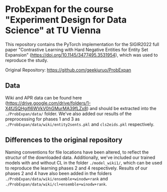 # ProbExpan for the course "Experiment Design for Data Science" at TU Vienna

This repository contains the PyTorch implementation for the SIGIR2022 full paper "Contrastive Learning with Hard Negative Entities for Entity Set Expansion" (https://doi.org/10.1145/3477495.3531954), which was used to reproduce the study.

Original Repository: https://github.com/geekjuruo/ProbExpan

## Data

Wiki and APR data can be found here (https://drive.google.com/drive/folders/1-X4fJSQHgifl6WVkV0hGMurMA39fLZx8) and should be extracted into the `./ProbExpan/data/` folder. We've also added our results of the preprocessing for phases 1 and 3 as `./ProbExpan/data/wiki/entity2sents.pkl` and `cls2eids.pkl` respectively.

## Differences to the original repository

Naming conventions for file locations have been altered, to reflect the structur of the downloaded data. Additionally, we've included our trained models with and without CL in the folder `./model_wiki1/`, which can be used to reproduce the learning phases 2 and 4 respectively. Results of our phases 2 and 4 have also been added in the folders `./ProbExpan/data/wiki/ensemble+winodw+rank` and `./ProbExpan/data/wiki/cl+ensemble+winodw+rank`.